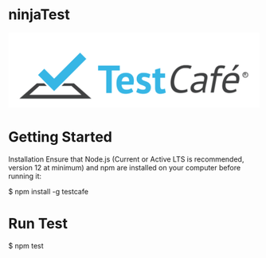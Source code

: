 # ninjaTest

![testcafe](https://github.com/andreiAlvarez/ninjaTest/blob/main/images/testcafe-logo.png?raw=true)

# Getting Started

Installation
Ensure that Node.js (Current or Active LTS is recommended, version 12 at minimum) and npm are installed on your computer before running it:

$ npm install -g testcafe

# Run Test

$ npm test
